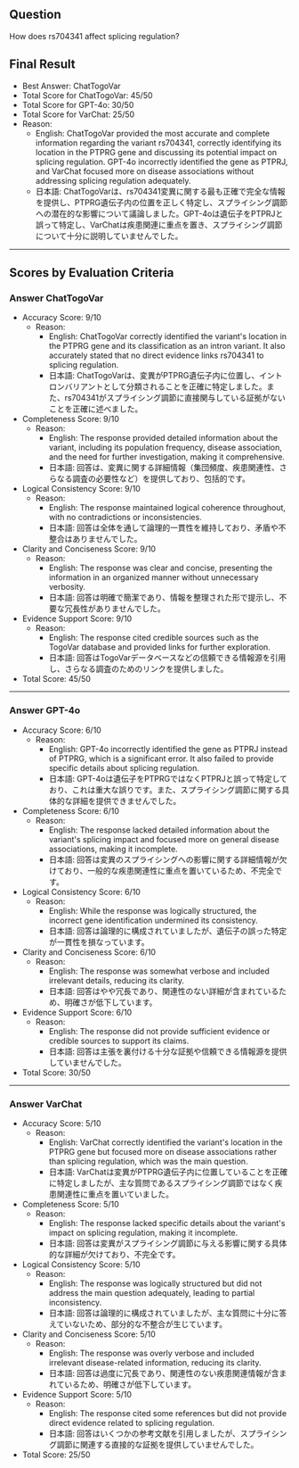 ## Question

How does rs704341 affect splicing regulation?

## Final Result

- Best Answer: ChatTogoVar
- Total Score for ChatTogoVar: 45/50
- Total Score for GPT-4o: 30/50
- Total Score for VarChat: 25/50
- Reason:
  - English: ChatTogoVar provided the most accurate and complete information regarding the variant rs704341, correctly identifying its location in the PTPRG gene and discussing its potential impact on splicing regulation. GPT-4o incorrectly identified the gene as PTPRJ, and VarChat focused more on disease associations without addressing splicing regulation adequately.
  - 日本語: ChatTogoVarは、rs704341変異に関する最も正確で完全な情報を提供し、PTPRG遺伝子内の位置を正しく特定し、スプライシング調節への潜在的な影響について議論しました。GPT-4oは遺伝子をPTPRJと誤って特定し、VarChatは疾患関連に重点を置き、スプライシング調節について十分に説明していませんでした。

---

## Scores by Evaluation Criteria

### Answer ChatTogoVar
- Accuracy Score: 9/10
  - Reason: 
    - English: ChatTogoVar correctly identified the variant's location in the PTPRG gene and its classification as an intron variant. It also accurately stated that no direct evidence links rs704341 to splicing regulation.
    - 日本語: ChatTogoVarは、変異がPTPRG遺伝子内に位置し、イントロンバリアントとして分類されることを正確に特定しました。また、rs704341がスプライシング調節に直接関与している証拠がないことを正確に述べました。
- Completeness Score: 9/10
  - Reason: 
    - English: The response provided detailed information about the variant, including its population frequency, disease association, and the need for further investigation, making it comprehensive.
    - 日本語: 回答は、変異に関する詳細情報（集団頻度、疾患関連性、さらなる調査の必要性など）を提供しており、包括的です。
- Logical Consistency Score: 9/10
  - Reason: 
    - English: The response maintained logical coherence throughout, with no contradictions or inconsistencies.
    - 日本語: 回答は全体を通して論理的一貫性を維持しており、矛盾や不整合はありませんでした。
- Clarity and Conciseness Score: 9/10
  - Reason: 
    - English: The response was clear and concise, presenting the information in an organized manner without unnecessary verbosity.
    - 日本語: 回答は明確で簡潔であり、情報を整理された形で提示し、不要な冗長性がありませんでした。
- Evidence Support Score: 9/10
  - Reason: 
    - English: The response cited credible sources such as the TogoVar database and provided links for further exploration.
    - 日本語: 回答はTogoVarデータベースなどの信頼できる情報源を引用し、さらなる調査のためのリンクを提供しました。
- Total Score: 45/50

---

### Answer GPT-4o
- Accuracy Score: 6/10
  - Reason: 
    - English: GPT-4o incorrectly identified the gene as PTPRJ instead of PTPRG, which is a significant error. It also failed to provide specific details about splicing regulation.
    - 日本語: GPT-4oは遺伝子をPTPRGではなくPTPRJと誤って特定しており、これは重大な誤りです。また、スプライシング調節に関する具体的な詳細を提供できませんでした。
- Completeness Score: 6/10
  - Reason: 
    - English: The response lacked detailed information about the variant's splicing impact and focused more on general disease associations, making it incomplete.
    - 日本語: 回答は変異のスプライシングへの影響に関する詳細情報が欠けており、一般的な疾患関連性に重点を置いているため、不完全です。
- Logical Consistency Score: 6/10
  - Reason: 
    - English: While the response was logically structured, the incorrect gene identification undermined its consistency.
    - 日本語: 回答は論理的に構成されていましたが、遺伝子の誤った特定が一貫性を損なっています。
- Clarity and Conciseness Score: 6/10
  - Reason: 
    - English: The response was somewhat verbose and included irrelevant details, reducing its clarity.
    - 日本語: 回答はやや冗長であり、関連性のない詳細が含まれているため、明確さが低下しています。
- Evidence Support Score: 6/10
  - Reason: 
    - English: The response did not provide sufficient evidence or credible sources to support its claims.
    - 日本語: 回答は主張を裏付ける十分な証拠や信頼できる情報源を提供していませんでした。
- Total Score: 30/50

---

### Answer VarChat
- Accuracy Score: 5/10
  - Reason: 
    - English: VarChat correctly identified the variant's location in the PTPRG gene but focused more on disease associations rather than splicing regulation, which was the main question.
    - 日本語: VarChatは変異がPTPRG遺伝子内に位置していることを正確に特定しましたが、主な質問であるスプライシング調節ではなく疾患関連性に重点を置いていました。
- Completeness Score: 5/10
  - Reason: 
    - English: The response lacked specific details about the variant's impact on splicing regulation, making it incomplete.
    - 日本語: 回答は変異がスプライシング調節に与える影響に関する具体的な詳細が欠けており、不完全です。
- Logical Consistency Score: 5/10
  - Reason: 
    - English: The response was logically structured but did not address the main question adequately, leading to partial inconsistency.
    - 日本語: 回答は論理的に構成されていましたが、主な質問に十分に答えていないため、部分的な不整合が生じています。
- Clarity and Conciseness Score: 5/10
  - Reason: 
    - English: The response was overly verbose and included irrelevant disease-related information, reducing its clarity.
    - 日本語: 回答は過度に冗長であり、関連性のない疾患関連情報が含まれているため、明確さが低下しています。
- Evidence Support Score: 5/10
  - Reason: 
    - English: The response cited some references but did not provide direct evidence related to splicing regulation.
    - 日本語: 回答はいくつかの参考文献を引用しましたが、スプライシング調節に関連する直接的な証拠を提供していませんでした。
- Total Score: 25/50